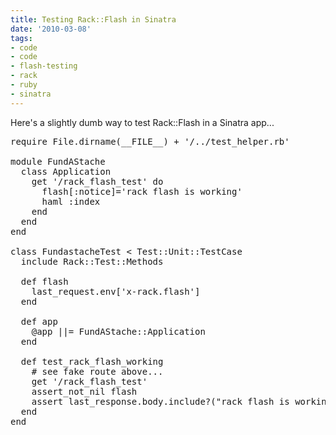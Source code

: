 ```yaml
---
title: Testing Rack::Flash in Sinatra
date: '2010-03-08'
tags:
- code
- code
- flash-testing
- rack
- ruby
- sinatra
---
```


Here's a slightly dumb way to test Rack::Flash in a Sinatra app...

<pre lang="ruby" line="1">
require File.dirname(__FILE__) + '/../test_helper.rb'

module FundAStache
  class Application
    get '/rack_flash_test' do
      flash[:notice]='rack flash is working'
      haml :index
    end
  end
end

class FundastacheTest < Test::Unit::TestCase
  include Rack::Test::Methods

  def flash
    last_request.env['x-rack.flash']
  end

  def app
    @app ||= FundAStache::Application
  end
    
  def test_rack_flash_working
    # see fake route above...
    get '/rack_flash_test'
    assert_not_nil flash
    assert last_response.body.include?("rack flash is working")
  end
end
</pre>


